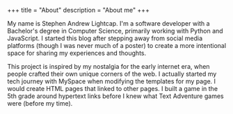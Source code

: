 +++
title = "About"
description = "About me"
+++

My name is Stephen Andrew Lightcap. I'm a software developer with a Bachelor's degree in Computer Science, primarily working with Python and JavaScript. I started this blog after stepping away from social media platforms (though I was never much of a poster) to create a more intentional space for sharing my experiences and thoughts.

This project is inspired by my nostalgia for the early internet era, when people crafted their own unique corners of the web. I actually started my tech journey with MySpace when modifying the templates for my page. I would create HTML pages that linked to other pages. I built a game in the 5th grade around hypertext links before I knew what Text Adventure games were (before my time).